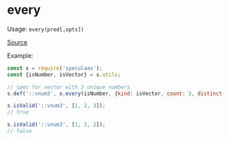 every
=====

Usage: ```every(pred[,opts])```

[Source](https://github.com/mrijk/speculaas/blob/master/lib/every.js)

Example:

```js
const s = require('speculaas');
const {isNumber, isVector} = s.utils;

// spec for vector with 3 unique numbers
s.def('::vnum3', s.every(isNumber, {kind: isVector, count: 3, distinct: true}));

s.isValid('::vnum3', [1, 2, 3]);
// true

s.isValid('::vnum3', [1, 2, 2]);
// false
```
